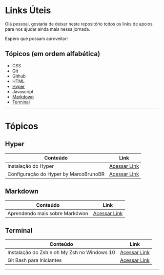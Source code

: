 # Links Úteis

Olá pessoal, gostaria de deixar neste repositório todos os links de apoios para nos ajudar ainda mais nessa jornada.

Espero que possam aproveitar!


## Tópicos (em ordem alfabética) 

* CSS    
* Git
* Github
* HTML
* [Hyper](##Hyper)
* Javascript
* [Markdown](##Markdown)
* [Terminal](##Terminal)

---

# Tópicos

## Hyper

| Conteúdo                                                 | Link                  |
|----------------------------------------------------------|-----------------------|
| Instalação do Hyper                                  | [Acessar Link](https://hyper.is/#installation "Clique e acesse agora!") |
| Configuração do Hyper by MarcoBrunoBR                                                | [Acessar Link](https://notepad.pw/share/06tx422h "Clique e acesse agora!") |

## Markdown

| Conteúdo                                                 | Link                  |
|----------------------------------------------------------|-----------------------|
| Aprendendo mais sobre Markdwon                                  | [Acessar Link](https://markdown.showmethecode.com.br "Clique e acesse agora!") |

## Terminal

| Conteúdo                                                 | Link                  |
|----------------------------------------------------------|-----------------------|
| Instalação do Zsh e oh My Zsh no Windows 10                                             | [Acessar Link](https://evdokimovm.github.io/windows/zsh/shell/syntax/highlighting/ohmyzsh/hyper/terminal/2017/02/24/how-to-install-zsh-and-oh-my-zsh-on-windows-10.html "Clique e acesse agora!") |
| Git Bash para Iniciantes                                                | [Acessar Link](https://www.vivaolinux.com.br/artigo/Bash-O-interpretador-de-comandos "Clique e acesse agora!") |

---
